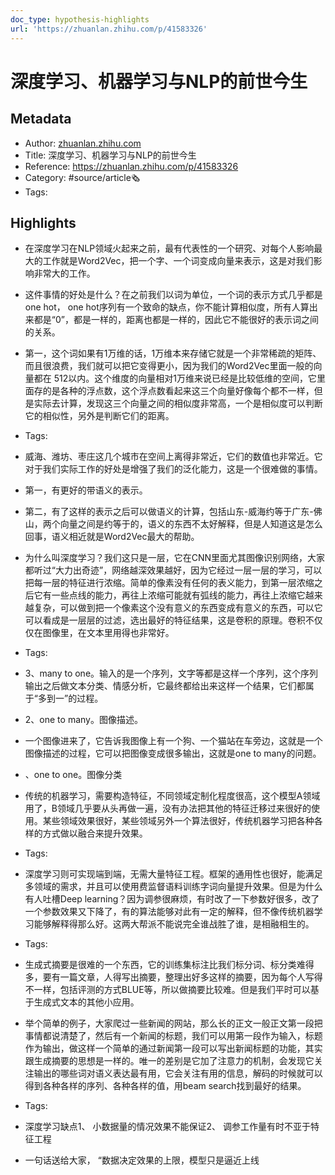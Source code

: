 ```yaml
---
doc_type: hypothesis-highlights
url: 'https://zhuanlan.zhihu.com/p/41583326'
---
```

# 深度学习、机器学习与NLP的前世今生
## Metadata
- Author: [zhuanlan.zhihu.com]()
- Title: 深度学习、机器学习与NLP的前世今生
- Reference: https://zhuanlan.zhihu.com/p/41583326
- Category: #source/article🗞
- Tags:
## Highlights
- 在深度学习在NLP领域火起来之前，最有代表性的一个研究、对每个人影响最大的工作就是Word2Vec，把一个字、一个词变成向量来表示，这是对我们影响非常大的工作。

- 这件事情的好处是什么？在之前我们以词为单位，一个词的表示方式几乎都是one hot， one hot序列有一个致命的缺点，你不能计算相似度，所有人算出来都是“0”，都是一样的，距离也都是一样的，因此它不能很好的表示词之间的关系。

- 第一，这个词如果有1万维的话，1万维本来存储它就是一个非常稀疏的矩阵、而且很浪费，我们就可以把它变得更小，因为我们的Word2Vec里面一般的向量都在 512以内。这个维度的向量相对1万维来说已经是比较低维的空间，它里面存的是各种的浮点数，这个浮点数看起来这三个向量好像每个都不一样，但是实际去计算，发现这三个向量之间的相似度非常高，一个是相似度可以判断它的相似性，另外是判断它们的距离。


- Tags:

- 威海、潍坊、枣庄这几个城市在空间上离得非常近，它们的数值也非常近。它对于我们实际工作的好处是增强了我们的泛化能力，这是一个很难做的事情。

- 第一，有更好的带语义的表示。

- 第二，有了这样的表示之后可以做语义的计算，包括山东-威海约等于广东-佛山，两个向量之间是约等于的，语义的东西不太好解释，但是人知道这是怎么回事，语义相近就是Word2Vec最大的帮助。

- 为什么叫深度学习？我们这只是一层，它在CNN里面尤其图像识别网络，大家都听过“大力出奇迹”，网络越深效果越好，因为它经过一层一层的学习，可以把每一层的特征进行浓缩。简单的像素没有任何的表义能力，到第一层浓缩之后它有一些点线的能力，再往上浓缩可能就有弧线的能力，再往上浓缩它越来越复杂，可以做到把一个像素这个没有意义的东西变成有意义的东西，可以它可以看成是一层层的过滤，选出最好的特征结果，这是卷积的原理。卷积不仅仅在图像里，在文本里用得也非常好。


- Tags:

- 3、many to one。输入的是一个序列，文字等都是这样一个序列，这个序列输出之后做文本分类、情感分析，它最终都给出来这样一个结果，它们都属于“多到一”的过程。

- 2、one to many。图像描述。

- 一个图像进来了，它告诉我图像上有一个狗、一个猫站在车旁边，这就是一个图像描述的过程，它可以把图像变成很多输出，这就是one to many的问题。

- 、one to one。图像分类

- 传统的机器学习，需要构造特征，不同领域定制化程度很高，这个模型A领域用了，B领域几乎要从头再做一遍，没有办法把其他的特征迁移过来很好的使用。某些领域效果很好，某些领域另外一个算法很好，传统机器学习把各种各样的方式做以融合来提升效果。


- Tags:

- 深度学习则可实现端到端，无需大量特征工程。框架的通用性也很好，能满足多领域的需求，并且可以使用费监督语料训练字词向量提升效果。但是为什么有人吐槽Deep learning？因为调参很麻烦，有时改了一下参数好很多，改了一个参数效果又下降了，有的算法能够对此有一定的解释，但不像传统机器学习能够解释得那么好。这两大帮派不能说完全谁战胜了谁，是相融相生的。


- Tags:

- 生成式摘要是很难的一个东西，它的训练集标注比我们标分词、标分类难得多，要有一篇文章，人得写出摘要，整理出好多这样的摘要，因为每个人写得不一样，包括评测的方式BLUE等，所以做摘要比较难。但是我们平时可以基于生成式文本的其他小应用。

- 举个简单的例子，大家爬过一些新闻的网站，那么长的正文一般正文第一段把事情都说清楚了，然后有一个新闻的标题，我们可以用第一段作为输入，标题作为输出，做这样一个简单的通过新闻第一段可以写出新闻标题的功能，其实跟生成摘要的思想是一样的。唯一的差别是它加了注意力的机制，会发现它关注输出的哪些词对语义表达最有用，它会关注有用的信息，解码的时候就可以得到各种各样的序列、各种各样的值，用beam search找到最好的结果。


- Tags:

- 深度学习缺点1、 小数据量的情况效果不能保证2、 调参工作量有时不亚于特征工程

- 一句话送给大家， “数据决定效果的上限，模型只是逼近上线

